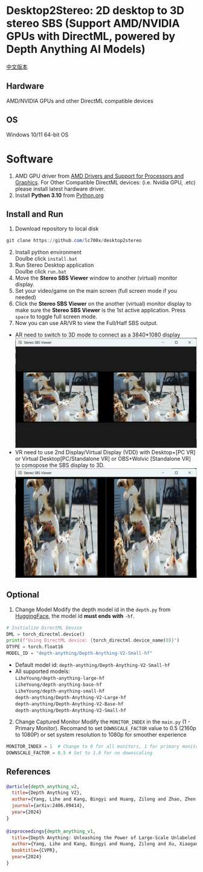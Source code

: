 # Desktop2Stereo: 2D desktop to 3D stereo SBS (Support AMD/NVIDIA GPUs with DirectML, powered by Depth Anything AI Models)
[中文版本](./readmeCN.md)
## Hardware
AMD/NVIDIA GPUs and other DirectML compatible devices
## OS
Windows 10/11 64-bit OS
# Software
1. AMD GPU driver from [AMD Drivers and Support for Processors and Graphics](https://www.amd.com/en/support/download/drivers.html). For Other Compatible DirectML devices: (i.e. Nvidia GPU, .etc) please install latest hardware driver. 
2. Install **Python 3.10** from [Python.org](https://www.python.org/ftp/python/3.10.0/python-3.10.0-amd64.exe)
## Install and Run
1. Download repository to local disk
```powershell
git clone https://github.com/lc700x/desktop2stereo
```
2. Install python environment  
Doulbe click `install.bat`
3. Run Stereo Desktop application  
Doulbe click `run.bat`
4. Move the **Stereo SBS Viewer** window to another (virtual) monitor display.
5. Set your video/game on the main screen (full screen mode if you needed)
6. Click the **Stereo SBS Viewer** on the another (virtual) monitor display to make sure the **Stereo SBS Viewer** is the 1st active application. Press `space` to toggle full screen mode. 
6. Now you can use AR/VR to view the Full/Half SBS output. 
- AR need to switch to 3D mode to connect as a 3840*1080 display
![Full-SBS](./assets/FullSBS.png)
- VR need to use 2nd Display/Virtual Display (VDD) with Desktop+[PC VR] or Virtual Desktop[PC/Standalone VR] or OBS+Wolvic [Standalone VR] to comopose the SBS display to 3D.
![Half-SBS](./assets/HalfSBS.png)
## Optional
1. Change Model
Modify the depth model id in the `depth.py` from [HuggingFace](https://huggingface.co/), the model id **must ends with** `-hf`. 
```python
# Initialize DirectML Device
DML = torch_directml.device()
print(f"Using DirectML device: {torch_directml.device_name(0)}")
DTYPE = torch.float16
MODEL_ID = "depth-anything/Depth-Anything-V2-Small-hf"
```
- Default model id: `depth-anything/Depth-Anything-V2-Small-hf`
- All supported models:  
`LiheYoung/depth-anything-large-hf`  
`LiheYoung/depth-anything-base-hf`  
`LiheYoung/depth-anything-small-hf`  
`depth-anything/Depth-Anything-V2-Large-hf`  
`depth-anything/Depth-Anything-V2-Base-hf`  
`depth-anything/Depth-Anything-V2-Small-hf`  

2. Change Captured Monitor
Modify the `MONITOR_INDEX` in the `main.py` (1 - Primary Monitor).
Recomand to set `DOWNSCALE_FACTOR` value to 0.5 (2160p to 1080P) or set system resolution to 1080p for smoother experience
```python
MONITOR_INDEX = 1  # Change to 0 for all monitors, 1 for primary monitor, ...
DOWNSCALE_FACTOR = 0.5 # Set to 1.0 for no downscaling
```
## References
```BIBTEX
@article{depth_anything_v2,
  title={Depth Anything V2},
  author={Yang, Lihe and Kang, Bingyi and Huang, Zilong and Zhao, Zhen and Xu, Xiaogang and Feng, Jiashi and Zhao, Hengshuang},
  journal={arXiv:2406.09414},
  year={2024}
}

@inproceedings{depth_anything_v1,
  title={Depth Anything: Unleashing the Power of Large-Scale Unlabeled Data}, 
  author={Yang, Lihe and Kang, Bingyi and Huang, Zilong and Xu, Xiaogang and Feng, Jiashi and Zhao, Hengshuang},
  booktitle={CVPR},
  year={2024}
}
```
